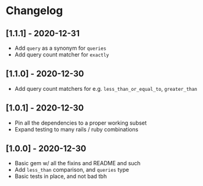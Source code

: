 # Changelog

## [1.1.1] - 2020-12-31
- Add `query` as a synonym for `queries`
- Add query count matcher for `exactly`

## [1.1.0] - 2020-12-30
- Add query count matchers for e.g. `less_than_or_equal_to`, `greater_than`

## [1.0.1] - 2020-12-30
- Pin all the dependencies to a proper working subset
- Expand testing to many rails / ruby combinations

## [1.0.0] - 2020-12-30
- Basic gem w/ all the fixins and README and such
- Add `less_than` comparison, and `queries` type
- Basic tests in place, and not bad tbh
 
